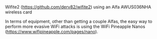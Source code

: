  Wifite2 (https://github.com/derv82/wifite2) using an Alfa AWUS036NHA
wireless card

In terms of equipment, other than getting a couple Alfas, the easy way to perform more evasive WiFi attacks is
using the WiFi Pineapple Nanos (https://www.wifipineapple.com/pages/nano).